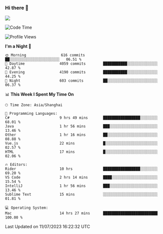 ### Hi there 👋

<!--
**JJAYCHEN1e/jjaychen1e** is a ✨ _special_ ✨ repository because its `README.md` (this file) appears on your GitHub profile.

Here are some ideas to get you started:

- 🔭 I’m currently working on ...
- 🌱 I’m currently learning ...
- 👯 I’m looking to collaborate on ...
- 🤔 I’m looking for help with ...
- 💬 Ask me about ...
- 📫 How to reach me: ...
- 😄 Pronouns: ...
- ⚡ Fun fact: ...
-->

[![](https://github-readme-stats.vercel.app/api?username=jjaychen1e&show_icons=true)](https://github.com/jjaychen1e/github-readme-stats?count_private=true)

<!--START_SECTION:waka-->
![Code Time](http://img.shields.io/badge/Code%20Time-799%20hrs%2024%20mins-blue)

![Profile Views](http://img.shields.io/badge/Profile%20Views-16-blue)

**I'm a Night 🦉** 

```text
🌞 Morning                616 commits         ██░░░░░░░░░░░░░░░░░░░░░░░   06.51 % 
🌆 Daytime                4059 commits        ███████████░░░░░░░░░░░░░░   42.87 % 
🌃 Evening                4190 commits        ███████████░░░░░░░░░░░░░░   44.25 % 
🌙 Night                  603 commits         ██░░░░░░░░░░░░░░░░░░░░░░░   06.37 % 
```


📊 **This Week I Spent My Time On** 

```text
🕑︎ Time Zone: Asia/Shanghai

💬 Programming Languages: 
C#                       9 hrs 49 mins       █████████████████░░░░░░░░   68.01 % 
Java                     1 hr 56 mins        ███░░░░░░░░░░░░░░░░░░░░░░   13.46 % 
Other                    1 hr 16 mins        ██░░░░░░░░░░░░░░░░░░░░░░░   08.88 % 
Vue.js                   22 mins             █░░░░░░░░░░░░░░░░░░░░░░░░   02.57 % 
HTML                     17 mins             █░░░░░░░░░░░░░░░░░░░░░░░░   02.06 % 

🔥 Editors: 
Rider                    10 hrs              █████████████████░░░░░░░░   69.20 % 
VS Code                  2 hrs 14 mins       ████░░░░░░░░░░░░░░░░░░░░░   15.54 % 
IntelliJ                 1 hr 56 mins        ███░░░░░░░░░░░░░░░░░░░░░░   13.46 % 
Sublime Text             15 mins             ░░░░░░░░░░░░░░░░░░░░░░░░░   01.81 % 

💻 Operating System: 
Mac                      14 hrs 27 mins      █████████████████████████   100.00 % 
```


 Last Updated on 11/07/2023 16:22:32 UTC
<!--END_SECTION:waka-->
